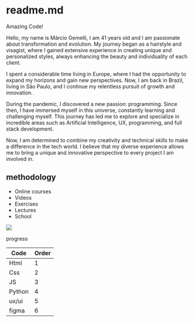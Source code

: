 # readme.md

Amazing Code!

Hello, my name is Márcio Gemelli, I am 41 years old and I am passionate about transformation and evolution. My journey began as a hairstyle and visagist, where I gained extensive experience in creating unique and personalized styles, always enhancing the beauty and individuality of each client.

I spent a considerable time living in Europe, where I had the opportunity to expand my horizons and gain new perspectives. Now, I am back in Brazil, living in São Paulo, and I continue my relentless pursuit of growth and innovation.

During the pandemic, I discovered a new passion: programming. Since then, I have immersed myself in this universe, constantly learning and challenging myself. This journey has led me to explore and specialize in incredible areas such as Artificial Intelligence, UX, programming, and full stack development.

Now, I am determined to combine my creativity and technical skills to make a difference in the tech world. I believe that my diverse experience allows me to bring a unique and innovative perspective to every project I am involved in.

## methodology
*  Online courses
*  Videos
*  Exercises
*  Lectures
*  School


<a href= "https://th.bing.com/th/id/R.ed368c0c30727cb54471a6832e0b68f6?rik=Swg5LWLEK1X6Pg&pid=ImgRaw&r=0"><img src="https://th.bing.com/th/id/R.ed368c0c30727cb54471a6832e0b68f6?rik=Swg5LWLEK1X6Pg&pid=ImgRaw&r=0" /></a>

progress

Code    |  Order           
------- | --------            
Html    | 1
Css     | 2
JS      | 3
Python  | 4
ux/ui   | 5
figma   | 6
